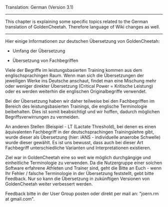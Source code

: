 Translation: German (Version 3.1)
***

This chapter is explaining some specific topics related to the German translation of GoldenCheetah. Therefore language of Wiki changes as well.

***

Hier einige Informationen zur deutschen Übersetzung von GoldenCheetah:

* Umfang der Übersetzung

* Übersetzung von Fachbegriffen

Viele der Begriffe im leistungsbasierten Training kommen aus dem englischsprachingen Raum. Wenn man sich die Übersetzungen der jeweiligen Werke ins Deutsche anschaut, findet man eine Mischung mehr oder weniger direkter Übersetzung (Critical Power = Kritische Leistung) oder es werden weiterhin die englischen Originalbegriffe verwendet. 

Bei der Übersetzung haben wir daher teilweise bei den Fachbegriffen im Bereich des leistungsbasierten Trainings, die englische Terminologie beibehalten. Dies ist somit beabsichtigt und wir hoffen, dadurch möglichen Begriffsverwirrungen zu vermeiden.

An anderen Stellen (Beispiel - LT (Lactate Threshold), bei denen es einen äquivalenten Fachbegriff in der deutschsprachingen Trainingslehre gibt, wurde dieser als Übersetzung (hier: iANS - individuelle anaerobe Schwelle) wurde dieser gewählt. Es ist uns bewusst, dass auch bei dieser Art Fachbegriff unterschiedliche Varianten und Interpretationen existieren. 

Ziel war in GoldenCheetah eine so weit wie möglich durchgängige und einheitliche Terminologie zu verwenden. Da die Nutzergruppe einer solchen Software erfahrene Athleten und Trainer sind, geht die Bitte an Euch - wenn Ihr Fehler / falsche Terminologie in der Übersetzung feststellt, gebt bitte Feedback. Nur so kann die Übersetzung in zukünftigen Versionen von GoldenCheetah weiter verbessert werden.

Feedback bitte in der User Group posten oder direkt per mail an: "joern.rm at gmail.com".

 
